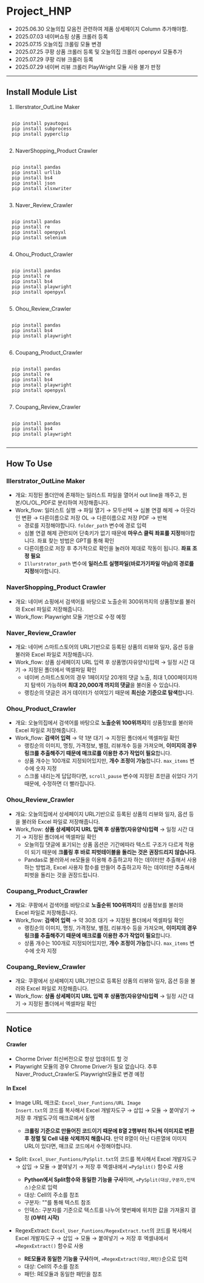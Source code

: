 # Project_HNP

- 2025.06.30 오늘의집 모음전 관련하여 제품 상세페이지 Column 추가해야함.
- 2025.07.03 네이버쇼핑 상품 크롤러 등록
- 2025.07.15 오늘의집 크롤링 모듈 변경
- 2025.07.25 쿠팡 상품 크롤러 등록 및 오늘의집 크롤러 openpyxl 모듈추가
- 2025.07.29 쿠팡 리뷰 크롤러 등록
- 2025.07.29 네이버 리뷰 크롤러 PlayWright 모듈 사용 불가 판정

-----

## Install Module List
1. Illerstrator_OutLine Maker
<pre><code>
  pip install pyautogui
  pip install subprocess
  pip install pyperclip
  </code></pre>

2. NaverShopping_Product Crawler
<pre><code>
  pip install pandas
  pip install urllib
  pip install bs4
  pip install json
  pip install xlsxwriter
  </code></pre>

3. Naver_Review_Crawler
<pre><code>
  pip install pandas
  pip install re
  pip install openpyxl
  pip install selenium
  </code></pre>

4. Ohou_Product_Crawler
<pre><code>
  pip install pandas
  pip install re
  pip install bs4
  pip install playwright
  pip install openpyxl
  </code></pre>

5. Ohou_Review_Crawler
<pre><code>
  pip install pandas
  pip install bs4
  pip install playwright
  </code></pre>

6. Coupang_Product_Crawler
<pre><code>
  pip install pandas
  pip install re
  pip install bs4
  pip install playwright
  pip install openpyxl
  </code></pre>

7. Coupang_Review_Crawler
<pre><code>
  pip install pandas
  pip install bs4
  pip install playwright
  </code></pre>

-----

## How To Use
### Illerstrator_OutLine Maker
- 개요: 지정된 폴더안에 존재하는 일러스트 파일을 열어서 out line을 깨주고, 원본/OL/OL_PDF로 분리하여 저장해줍니다.
- Work_flow: 일러스트 실행 → 파일 열기 → 모두선택 → 심볼 연결 해제 → 아웃라인 변환 → 다른이름으로 저장 OL → 다른이름으로 저장 PDF → 반복
  - 경로를 지정해야합니다. <code>folder_path</code> 변수에 경로 입력
  - 심볼 연결 해제 관련되어 단축키가 없기 때문에 **마우스 클릭 좌표를 지정**해야합니다. 좌표 찾는 방법은 GPT를 통해 확인
  - 다른이름으로 저장 후 추가적으로 확인을 눌러야 제대로 작동이 됩니다. **좌표 조정 필요**
  - <code>Illurstrator_path</code> 변수에 **일러스트 실행파일(바로가기파일 아님)의 경로를 지정**해야합니다.

### NaverShopping_Product Crawler
- 개요: 네이버 쇼핑에서 검색어를 바탕으로 노출순위 300위까지의 상품정보를 불러와 Excel 파일로 저장해줍니다.
- Work_flow: Playwright 모듈 기반으로 수정 예정

### Naver_Review_Crawler
- 개요: 네이버 스마트스토어의 URL기반으로 등록된 상품의 리뷰와 일자, 옵션 등을 불러와 Excel 파일로 저장해줍니다.
- Work_flow: 상품 상세페이지 URL 입력 후 상품명(자유양식)입력 → 일정 시간 대기 → 지정된 폴더에서 엑셀파일 확인
  - 네이버 스마트스토어의 경우 1페이지당 20개의 댓글 노출, 최대 1,000페이지까지 탐색이 가능하며 **최대 20,000개 까지의 댓글**을 불러올 수 있습니다.
  - 랭킹순의 댓글은 과거 데이터가 섞여있기 때문에 **최신순 기준으로 탐색**합니다.

### Ohou_Product_Crawler
- 개요: 오늘의집에서 검색어를 바탕으로 **노출순위 100위까지**의 상품정보를 불러와 Excel 파일로 저장해줍니다.
- Work_flow: **검색어 입력** → 약 1분 대기 → 지정된 폴더에서 엑셀파일 확인
  - 랭킹순의 이미지, 명칭, 가격정보, 별점, 리뷰개수 등을 가져오며, **이미지의 경우 링크를 추출해주기 때문에 매크로를 이용한 추가 작업이 필요**합니다.
  - 상품 개수는 100개로 지정되어있지만, **개수 조정이 가능**합니다. <code>max_items</code> 변수에 숫자 지정
  - 스크롤 내리는게 답답하다면, <code>scroll_pause</code> 변수에 지정된 초만큼 쉬었다 가기 때문에, 수정하면 더 빨라집니다.

### Ohou_Review_Crawler
- 개요: 오늘의집에서 상세페이지 URL기반으로 등록된 상품의 리뷰와 일자, 옵션 등을 불러와 Excel 파일로 저장해줍니다.
- Work_flow: **상품 상세페이지 URL 입력 후 상품명(자유양식)입력** → 일정 시간 대기 → 지정된 폴더에서 엑셀파일 확인
  - 오늘의집 댓글에 표기되는 상품 옵션은 기간에따라 텍스트 구조가 다르게 적용이 되기 때문에 **크롤링 후 바로 피벗테이블을 돌리는 것은 권장드리지 않습니다.**
  - Pandas로 불러와서 re모듈을 이용해 추출하고자 하는 데이터만 추출해서 사용하는 방법과, Excel 사용자 함수를 만들어 추출하고자 하는 데이터만 추출해서 피벗을 돌리는 것을 권장드립니다.

### Coupang_Product_Crawler
- 개요: 쿠팡에서 검색어를 바탕으로 **노출순위 100위까지**의 상품정보를 불러와 Excel 파일로 저장해줍니다.
- Work_flow: **검색어 입력** → 약 30초 대기 → 지정된 폴더에서 엑셀파일 확인
  - 랭킹순의 이미지, 명칭, 가격정보, 별점, 리뷰개수 등을 가져오며, **이미지의 경우 링크를 추출해주기 때문에 매크로를 이용한 추가 작업이 필요**합니다.
  - 상품 개수는 100개로 지정되어있지만, **개수 조정이 가능**합니다. <code>max_items</code> 변수에 숫자 지정

### Coupang_Review_Crawler
- 개요: 쿠팡에서 상세페이지 URL기반으로 등록된 상품의 리뷰와 일자, 옵션 등을 불러와 Excel 파일로 저장해줍니다.
- Work_flow: **상품 상세페이지 URL 입력 후 상품명(자유양식)입력** → 일정 시간 대기 → 지정된 폴더에서 엑셀파일 확인

-----

## Notice
<H4>Crawler</H4>

- Chorme Driver 최신버전으로 항상 업데이트 할 것
- Playwright 모듈의 경우 Chrome Driver가 필요 없습니다. 추후 Naver_Product_Crawler도 Playwright모듈로 변경 예정

<H4>In Excel</H4>

- Image URL 매크로: <code>Excel_User_Funtions/URL Image Insert.txt</code>의 코드를 복사해서 Excel 개발자도구 → 삽입 → 모듈 → 붙여넣기 → 저장 후 개발도구의 매크로에서 실행
  - **크롤링 기준으로 만들어진 코드이기 때문에 B열 2행부터 하나씩 이미지로 변환 후 정렬 및 Cell 내용 삭제까지 해줍니다.** 만약 B열이 아닌 다른열에 이미지 URL이 있다면, 매크로 코드에서 수정해야합니다.
   
- Split: <code>Excel_User_Funtions/PySplit.txt</code>의 코드를 복사해서 Excel 개발자도구 → 삽입 → 모듈 → 붙여넣기 → 저장 후 엑셀내에서 <code>=PySplit()</code> 함수로 사용
  - **Python에서 Split함수와 동일한 기능을 구사**하며, <code>=PySplit(대상,구분자,인덱스)</code>순으로 입력
  - 대상: Cell의 주소를 참조
  - 구분자: ""를 통해 텍스트 참조
  - 인덱스: 구분자를 기준으로 텍스트를 나누어 몇번째에 위치한 값을 가져올지 결정 **(0부터 시작)**

- RegexExtract: <code>Excel_User_Funtions/RegexExtract.txt</code>의 코드를 복사해서 Excel 개발자도구 → 삽입 → 모듈 → 붙여넣기 → 저장 후 엑셀내에서 <code>=RegexExtract()</code> 함수로 사용
  - **RE모듈과 동일한 기능을 구사**하며, <code>=RegexExtract(대상,패턴)</code>순으로 입력
  - 대상: Cell의 주소를 참조
  - 패턴: RE모듈과 동일한 패턴을 참조
